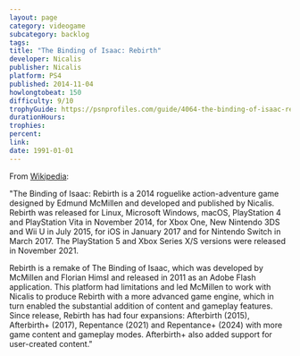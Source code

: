 ```yaml
---
layout: page
category: videogame
subcategory: backlog
tags:
title: "The Binding of Isaac: Rebirth"
developer: Nicalis
publisher: Nicalis
platform: PS4
published: 2014-11-04
howlongtobeat: 150
difficulty: 9/10
trophyGuide: https://psnprofiles.com/guide/4064-the-binding-of-isaac-rebirth-trophy-guide
durationHours:
trophies:
percent:
link:
date: 1991-01-01
---
```


From [Wikipedia](https://en.wikipedia.org/wiki/The_Binding_of_Isaac:_Rebirth):

"The Binding of Isaac: Rebirth is a 2014 roguelike action-adventure game designed by Edmund McMillen and developed and published by Nicalis. Rebirth was released for Linux, Microsoft Windows, macOS, PlayStation 4 and PlayStation Vita in November 2014, for Xbox One, New Nintendo 3DS and Wii U in July 2015, for iOS in January 2017 and for Nintendo Switch in March 2017. The PlayStation 5 and Xbox Series X/S versions were released in November 2021.

Rebirth is a remake of The Binding of Isaac, which was developed by McMillen and Florian Himsl and released in 2011 as an Adobe Flash application. This platform had limitations and led McMillen to work with Nicalis to produce Rebirth with a more advanced game engine, which in turn enabled the substantial addition of content and gameplay features. Since release, Rebirth has had four expansions: Afterbirth (2015), Afterbirth+ (2017), Repentance (2021) and Repentance+ (2024) with more game content and gameplay modes. Afterbirth+ also added support for user-created content."
